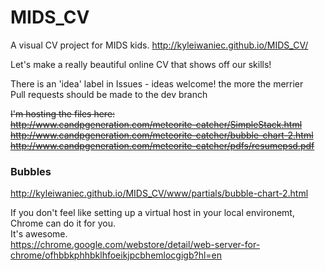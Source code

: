 # MIDS_CV
A visual CV project for MIDS kids.
http://kyleiwaniec.github.io/MIDS_CV/     


Let's make a really beautiful online CV that shows off our skills!

There is an 'idea' label in Issues - ideas welcome! the more the merrier  
Pull requests should be made to the dev branch

~~I'm hosting the files here:~~    
~~http://www.candpgeneration.com/meteorite-catcher/SimpleStack.html~~   
~~http://www.candpgeneration.com/meteorite-catcher/bubble-chart-2.html~~   
~~http://www.candpgeneration.com/meteorite-catcher/pdfs/resumepsd.pdf~~

### Bubbles ###
http://kyleiwaniec.github.io/MIDS_CV/www/partials/bubble-chart-2.html   

If you don't feel like setting up a virtual host in your local environemt, Chrome can do it for you.   
It's awesome.   
https://chrome.google.com/webstore/detail/web-server-for-chrome/ofhbbkphhbklhfoeikjpcbhemlocgigb?hl=en
